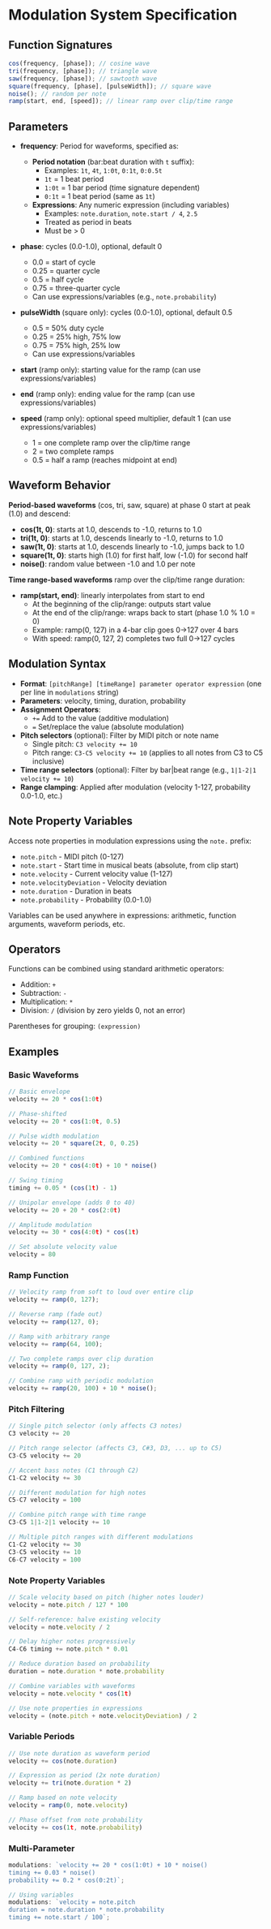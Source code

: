 # Modulation System Specification

## Function Signatures

```javascript
cos(frequency, [phase]); // cosine wave
tri(frequency, [phase]); // triangle wave
saw(frequency, [phase]); // sawtooth wave
square(frequency, [phase], [pulseWidth]); // square wave
noise(); // random per note
ramp(start, end, [speed]); // linear ramp over clip/time range
```

## Parameters

- **frequency**: Period for waveforms, specified as:
  - **Period notation** (bar:beat duration with `t` suffix):
    - Examples: `1t`, `4t`, `1:0t`, `0:1t`, `0:0.5t`
    - `1t` = 1 beat period
    - `1:0t` = 1 bar period (time signature dependent)
    - `0:1t` = 1 beat period (same as `1t`)
  - **Expressions**: Any numeric expression (including variables)
    - Examples: `note.duration`, `note.start / 4`, `2.5`
    - Treated as period in beats
    - Must be > 0
- **phase**: cycles (0.0-1.0), optional, default 0
  - 0.0 = start of cycle
  - 0.25 = quarter cycle
  - 0.5 = half cycle
  - 0.75 = three-quarter cycle
  - Can use expressions/variables (e.g., `note.probability`)

- **pulseWidth** (square only): cycles (0.0-1.0), optional, default 0.5
  - 0.5 = 50% duty cycle
  - 0.25 = 25% high, 75% low
  - 0.75 = 75% high, 25% low
  - Can use expressions/variables

- **start** (ramp only): starting value for the ramp (can use
  expressions/variables)
- **end** (ramp only): ending value for the ramp (can use expressions/variables)
- **speed** (ramp only): optional speed multiplier, default 1 (can use
  expressions/variables)
  - 1 = one complete ramp over the clip/time range
  - 2 = two complete ramps
  - 0.5 = half a ramp (reaches midpoint at end)

## Waveform Behavior

**Period-based waveforms** (cos, tri, saw, square) at phase 0 start at peak
(1.0) and descend:

- **cos(1t, 0)**: starts at 1.0, descends to -1.0, returns to 1.0
- **tri(1t, 0)**: starts at 1.0, descends linearly to -1.0, returns to 1.0
- **saw(1t, 0)**: starts at 1.0, descends linearly to -1.0, jumps back to 1.0
- **square(1t, 0)**: starts high (1.0) for first half, low (-1.0) for second
  half
- **noise()**: random value between -1.0 and 1.0 per note

**Time range-based waveforms** ramp over the clip/time range duration:

- **ramp(start, end)**: linearly interpolates from start to end
  - At the beginning of the clip/range: outputs start value
  - At the end of the clip/range: wraps back to start (phase 1.0 % 1.0 = 0)
  - Example: ramp(0, 127) in a 4-bar clip goes 0→127 over 4 bars
  - With speed: ramp(0, 127, 2) completes two full 0→127 cycles

## Modulation Syntax

- **Format**: `[pitchRange] [timeRange] parameter operator expression` (one per
  line in `modulations` string)
- **Parameters**: velocity, timing, duration, probability
- **Assignment Operators**:
  - `+=` Add to the value (additive modulation)
  - `=` Set/replace the value (absolute modulation)
- **Pitch selectors** (optional): Filter by MIDI pitch or note name
  - Single pitch: `C3 velocity += 10`
  - Pitch range: `C3-C5 velocity += 10` (applies to all notes from C3 to C5
    inclusive)
- **Time range selectors** (optional): Filter by bar|beat range (e.g.,
  `1|1-2|1 velocity += 10`)
- **Range clamping**: Applied after modulation (velocity 1-127, probability
  0.0-1.0, etc.)

## Note Property Variables

Access note properties in modulation expressions using the `note.` prefix:

- `note.pitch` - MIDI pitch (0-127)
- `note.start` - Start time in musical beats (absolute, from clip start)
- `note.velocity` - Current velocity value (1-127)
- `note.velocityDeviation` - Velocity deviation
- `note.duration` - Duration in beats
- `note.probability` - Probability (0.0-1.0)

Variables can be used anywhere in expressions: arithmetic, function arguments,
waveform periods, etc.

## Operators

Functions can be combined using standard arithmetic operators:

- Addition: `+`
- Subtraction: `-`
- Multiplication: `*`
- Division: `/` (division by zero yields 0, not an error)

Parentheses for grouping: `(expression)`

## Examples

### Basic Waveforms

```javascript
// Basic envelope
velocity += 20 * cos(1:0t)

// Phase-shifted
velocity += 20 * cos(1:0t, 0.5)

// Pulse width modulation
velocity += 20 * square(2t, 0, 0.25)

// Combined functions
velocity += 20 * cos(4:0t) + 10 * noise()

// Swing timing
timing += 0.05 * (cos(1t) - 1)

// Unipolar envelope (adds 0 to 40)
velocity += 20 + 20 * cos(2:0t)

// Amplitude modulation
velocity += 30 * cos(4:0t) * cos(1t)

// Set absolute velocity value
velocity = 80
```

### Ramp Function

```javascript
// Velocity ramp from soft to loud over entire clip
velocity += ramp(0, 127);

// Reverse ramp (fade out)
velocity += ramp(127, 0);

// Ramp with arbitrary range
velocity += ramp(64, 100);

// Two complete ramps over clip duration
velocity += ramp(0, 127, 2);

// Combine ramp with periodic modulation
velocity += ramp(20, 100) + 10 * noise();
```

### Pitch Filtering

```javascript
// Single pitch selector (only affects C3 notes)
C3 velocity += 20

// Pitch range selector (affects C3, C#3, D3, ... up to C5)
C3-C5 velocity += 20

// Accent bass notes (C1 through C2)
C1-C2 velocity += 30

// Different modulation for high notes
C5-C7 velocity = 100

// Combine pitch range with time range
C3-C5 1|1-2|1 velocity += 10

// Multiple pitch ranges with different modulations
C1-C2 velocity += 30
C3-C5 velocity += 10
C6-C7 velocity = 100
```

### Note Property Variables

```javascript
// Scale velocity based on pitch (higher notes louder)
velocity = note.pitch / 127 * 100

// Self-reference: halve existing velocity
velocity = note.velocity / 2

// Delay higher notes progressively
C4-C6 timing += note.pitch * 0.01

// Reduce duration based on probability
duration = note.duration * note.probability

// Combine variables with waveforms
velocity = note.velocity * cos(1t)

// Use note properties in expressions
velocity = (note.pitch + note.velocityDeviation) / 2
```

### Variable Periods

```javascript
// Use note duration as waveform period
velocity += cos(note.duration)

// Expression as period (2x note duration)
velocity += tri(note.duration * 2)

// Ramp based on note velocity
velocity = ramp(0, note.velocity)

// Phase offset from note probability
velocity += cos(1t, note.probability)
```

### Multi-Parameter

```javascript
modulations: `velocity += 20 * cos(1:0t) + 10 * noise()
timing += 0.03 * noise()
probability += 0.2 * cos(0:2t)`;

// Using variables
modulations: `velocity = note.pitch
duration = note.duration * note.probability
timing += note.start / 100`;
```
